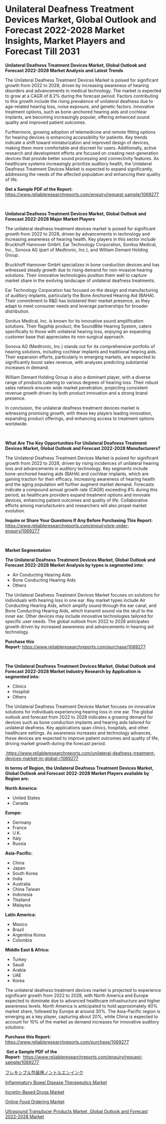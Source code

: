 <p><h1>Unilateral Deafness Treatment Devices Market, Global Outlook and Forecast 2022-2028 Market Insights, Market Players and Forecast Till 2031</h1></p><p><strong>Unilateral Deafness Treatment Devices Market, Global Outlook and Forecast 2022-2028 Market Analysis and Latest Trends</strong></p>
<p><p>The Unilateral Deafness Treatment Devices Market is poised for significant growth from 2022 to 2028, driven by increasing awareness of hearing disorders and advancements in medical technology. The market is expected to grow at a CAGR of 8.2% during the forecast period. Factors contributing to this growth include the rising prevalence of unilateral deafness due to age-related hearing loss, noise exposure, and genetic factors. Innovative treatment options, such as bone-anchored hearing aids and cochlear implants, are becoming increasingly popular, offering enhanced sound quality and improved patient outcomes.</p><p>Furthermore, growing adoption of telemedicine and remote fitting options for hearing devices is enhancing accessibility for patients. Key trends indicate a shift toward miniaturization and improved design of devices, making them more comfortable and discreet for users. Additionally, active research and development efforts are focused on creating next-generation devices that provide better sound processing and connectivity features. As healthcare systems increasingly prioritize auditory health, the Unilateral Deafness Treatment Devices Market is expected to expand significantly, addressing the needs of the affected population and enhancing their quality of life.</p></p>
<p><strong>Get a Sample PDF of the Report:&nbsp;</strong> <a href="https://www.reliableresearchreports.com/enquiry/request-sample/1069277">https://www.reliableresearchreports.com/enquiry/request-sample/1069277</a></p>
<p>&nbsp;</p>
<p><strong>Unilateral Deafness Treatment Devices Market, Global Outlook and Forecast 2022-2028 Major Market Players</strong></p>
<p><p>The unilateral deafness treatment devices market is poised for significant growth from 2022 to 2028, driven by advancements in technology and increasing awareness of hearing health. Key players in this sector include Bruckhoff Hannover GmbH, Ear Technology Corporation, Sonitus Medical, Inc., Sonova AG (part of Medtronic, Inc.), and William Demant Holding Group.</p><p>Bruckhoff Hannover GmbH specializes in bone conduction devices and has witnessed steady growth due to rising demand for non-invasive hearing solutions. Their innovative technologies position them well to capture market share in the evolving landscape of unilateral deafness treatments.</p><p>Ear Technology Corporation has focused on the design and manufacturing of auditory implants, particularly the Bone Anchored Hearing Aid (BAHA). Their commitment to R&D has bolstered their market presence, as they adapt to meet consumer needs and leverage partnerships for broader distribution.</p><p>Sonitus Medical, Inc. is known for its innovative sound amplification solutions. Their flagship product, the SoundBite Hearing System, caters specifically to those with unilateral hearing loss, enjoying an expanding customer base that appreciates its non-surgical approach.</p><p>Sonova AG (Medtronic, Inc.) stands out for its comprehensive portfolio of hearing solutions, including cochlear implants and traditional hearing aids. Their expansion efforts, particularly in emerging markets, are expected to significantly boost sales revenue, with analyses predicting substantial increases in demand.</p><p>William Demant Holding Group is also a dominant player, with a diverse range of products catering to various degrees of hearing loss. Their robust sales network ensures wide market penetration, projecting consistent revenue growth driven by both product innovation and a strong brand presence.</p><p>In conclusion, the unilateral deafness treatment devices market is witnessing promising growth, with these key players leading innovation, expanding product offerings, and enhancing access to treatment options worldwide.</p></p>
<p>&nbsp;</p>
<p><strong>What Are The Key Opportunities For Unilateral Deafness Treatment Devices Market, Global Outlook and Forecast 2022-2028 Manufacturers?</strong></p>
<p><p>The Unilateral Deafness Treatment Devices Market is poised for significant growth from 2022 to 2028, driven by rising incidences of unilateral hearing loss and advancements in auditory technology. Key segments include bone-anchored hearing aids (BAHA) and cochlear implants, which are gaining traction for their efficacy. Increasing awareness of hearing health and the aging population will further augment market demand. Forecasts indicate a compound annual growth rate (CAGR) exceeding 8% during this period, as healthcare providers expand treatment options and innovate devices, enhancing patient outcomes and quality of life. Collaborative efforts among manufacturers and researchers will also propel market evolution.</p></p>
<p><strong>Inquire or Share Your Questions If Any Before Purchasing This Report:</strong> <a href="https://www.reliableresearchreports.com/enquiry/pre-order-enquiry/1069277">https://www.reliableresearchreports.com/enquiry/pre-order-enquiry/1069277</a></p>
<p>&nbsp;</p>
<p><strong>Market Segmentation</strong></p>
<p><strong>The Unilateral Deafness Treatment Devices Market, Global Outlook and Forecast 2022-2028 Market Analysis by types is segmented into:</strong></p>
<p><ul><li>Air Conducting Hearing Aids</li><li>Bone Conducting Hearing Aids</li><li>Others</li></ul></p>
<p><p>The Unilateral Deafness Treatment Devices Market focuses on solutions for individuals with hearing loss in one ear. Key market types include Air Conducting Hearing Aids, which amplify sound through the ear canal, and Bone Conducting Hearing Aids, which transmit sound via the skull to the inner ear. Other devices may include innovative technologies tailored for specific user needs. The global outlook from 2022 to 2028 anticipates growth driven by increased awareness and advancements in hearing aid technology.</p></p>
<p><strong>Purchase this Report:&nbsp;</strong><a href="https://www.reliableresearchreports.com/purchase/1069277">https://www.reliableresearchreports.com/purchase/1069277</a></p>
<p>&nbsp;</p>
<p><strong>The Unilateral Deafness Treatment Devices Market, Global Outlook and Forecast 2022-2028 Market Industry Research by Application is segmented into:</strong></p>
<p><ul><li>Clinics</li><li>Hospital</li><li>Others</li></ul></p>
<p><p>The Unilateral Deafness Treatment Devices Market focuses on innovative solutions for individuals experiencing hearing loss in one ear. The global outlook and forecast from 2022 to 2028 indicates a growing demand for devices such as bone conduction implants and hearing aids tailored for unilateral deafness. Key applications span clinics, hospitals, and other healthcare settings. As awareness increases and technology advances, these devices are expected to improve patient outcomes and quality of life, driving market growth during the forecast period.</p></p>
<p><a href="https://www.reliableresearchreports.com/unilateral-deafness-treatment-devices-market-in-global-r1069277">&nbsp;https://www.reliableresearchreports.com/unilateral-deafness-treatment-devices-market-in-global-r1069277</a></p>
<p><strong>In terms of Region, the Unilateral Deafness Treatment Devices Market, Global Outlook and Forecast 2022-2028 Market Players available by Region are:</strong></p>
<p>
    <p> <strong> North America: </strong>
        <ul>
            <li>United States</li>
            <li>Canada</li>
        </ul>
        </p> 
    <p> <strong> Europe: </strong>
        <ul>
            <li>Germany</li>
            <li>France</li>
            <li>U.K.</li>
            <li>Italy</li>
            <li>Russia</li>
        </ul>
        </p> 
    <p> <strong> Asia-Pacific: </strong>
        <ul>
            <li>China</li>
            <li>Japan</li>
            <li>South Korea</li>
            <li>India</li>
            <li>Australia</li>
            <li>China Taiwan</li>
            <li>Indonesia</li>
            <li>Thailand</li>
            <li>Malaysia</li>
        </ul>
        </p> 
    <p> <strong> Latin America: </strong>
        <ul>
            <li>Mexico</li>
            <li>Brazil</li>
            <li>Argentina Korea</li>
            <li>Colombia</li>
        </ul>
        </p> 
    <p> <strong> Middle East & Africa: </strong>
        <ul>
            <li>Turkey</li>
            <li>Saudi</li>
            <li>Arabia</li>
            <li>UAE</li>
            <li>Korea</li>
        </ul>
    </p>
    </p>
<p><p>The unilateral deafness treatment devices market is projected to experience significant growth from 2022 to 2028, with North America and Europe expected to dominate due to advanced healthcare infrastructure and higher awareness levels. North America is anticipated to hold approximately 40% market share, followed by Europe at around 30%. The Asia-Pacific region is emerging as a key player, capturing about 20%, while China is expected to account for 10% of the market as demand increases for innovative auditory solutions.</p></p>
<p><strong>Purchase this Report: </strong><a href="https://www.reliableresearchreports.com/purchase/1069277">https://www.reliableresearchreports.com/purchase/1069277</a></p>
<p>&nbsp;<strong>Get a Sample PDF of the Report:&nbsp;&nbsp;</strong><a href="https://www.reliableresearchreports.com/enquiry/request-sample/1069277">https://www.reliableresearchreports.com/enquiry/request-sample/1069277</a></p>
<p><strong></strong></p>
<p><p><a href="https://github.com/mohamedbakry57/Market-Research-Report-List-6/blob/main/562508687478.md">フレキシブル包装用ノントルエンインク</a></p><p><a href="https://issuu.com/reportprime-2/docs/inflammatory-bowel-disease-therapeu_6c3d15c229973d">Inflammatory Bowel Disease Therapeutics Market</a></p><p><a href="https://issuu.com/reportprime-2/docs/incretin-based-drugs-market-size-20_a2b3f76e9e5834">Incretin-Based Drugs Market</a></p><p><a href="https://www.linkedin.com/pulse/charting-future-comprehensive-analysis-global-online-food-v7h2e?trackingId=uJhGP%2BhJSl2oKVNPlzdHGw%3D%3D">Online Food Ordering Market</a></p><p><a href="https://github.com/arionmp/Market-Research-Report-List-5/blob/main/ultrasound-transducer-products-market-global-outlook-and-forecast-2022-2028-market.md">Ultrasound Transducer Products Market, Global Outlook and Forecast 2022-2028 Market</a></p></p>